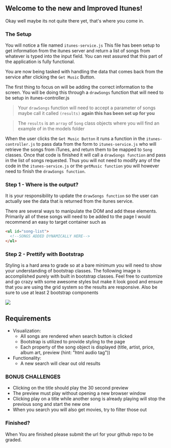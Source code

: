 ## Welcome to the new and Improved Itunes!

Okay well maybe its not quite there yet, that's where you come in.

### The Setup

You will notice a file named `itunes-service.js` This file has been setup to get information from the itunes server and return a list of songs from whatever is typed into the input field. You can rest assured that this part of the application is fully functional. 

You are now being tasked with handling the data that comes back from the service after clicking the `Get Music` Button. 

The first thing to focus on will be adding the correct information to the screen. You will be doing this through a `drawSongs` function that will need to be setup in itunes-controller.js

> Your `drawSongs` function will need to accept a parameter of songs maybe call it called `(results)` 
**again this has been set up for you**

> The `results` is an `array` of `Song` class objects where you will find an example of in the models folder

When the user clicks the `Get Music Button` it runs a function in the `itunes-controller.js`  to pass data from the form to `itunes-service.js`  who will retrieve the songs from iTunes, and return them to be mapped to `Song` classes. Once that code is finished it will call a `drawSongs function` and pass in the list of songs requested. Thus you will not need to modify any of the code in the `itunes-service.js` or the `getMusic function` you will however need to finish the `drawSongs function`.

### Step 1 -  Where is the output?

It is your responsibility to update the `drawSongs function` so the user can actually see the data that is returned from the itunes service.

There are several ways to manipulate the DOM and add these elements. Primarily all of these songs will need to be added to the page I would recommend an easy to target container such as 

```html
<ul id="song-list">
  <!--SONGS ADDED DYNAMICALLY HERE-->
</ul>
```

### Step 2 - Prettify with Bootstrap

Styling is a hard area to grade so at a bare minimum you will need to show your understanding of bootstrap classes. The following image is accomplished purely with built in bootstrap classes. Feel free to customize and go crazy with some awesome styles but make it look good and ensure that you are using the grid system so the results are responsive. Also be sure to use at least 2 bootstrap components

<div>
  <img class="img-responsive" src="https://bcw.blob.core.windows.net/public/img/mytunes.jpg" />
</div>


## Requirements
 - Visualization: 
    - All songs are rendered when search button is clicked
    - Bootstrap is utilized to provide styling to the page
    - Each property of the song object is displayed (title, artist, price, album art, preview (hint: "html audio tag"))
  - Functionality: 
    - A new search will clear out old results

    




### BONUS CHALLENGES 
- Clicking on the title should play the 30 second preview 
- The preview must play without opening a new browser window 
- Clicking play on a title while another song is already playing will stop the previous song and start the new one 
- When you search you will also get movies, try to filter those out

### Finished?
When You are finished please submit the url for your github repo to be graded.

